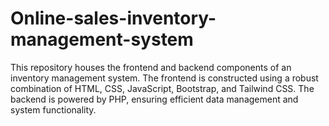 # Online-sales-inventory-management-system
This repository houses the frontend and backend components of an inventory management system. The frontend is constructed using a robust combination of HTML, CSS, JavaScript, Bootstrap, and Tailwind CSS. The backend is powered by PHP, ensuring efficient data management and system functionality.
